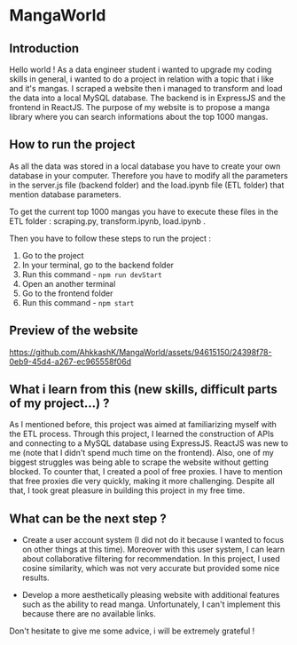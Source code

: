 # MangaWorld

## Introduction 

Hello world ! As a data engineer student i wanted to upgrade my coding skills in general, i wanted to do a project in relation with a topic that i like and it's mangas.
I scraped a website then i managed to transform and load the data into a local MySQL database. The backend is in ExpressJS and the frontend in ReactJS. The purpose of my website is to propose a manga library where you can search informations about the top 1000 mangas.

## How to run the project

As all the data was stored in a local database you have to create your own database in your computer. Therefore you have to modify all the parameters in the server.js file  (backend folder) and the load.ipynb file (ETL folder) that mention database parameters. 

To get the current top 1000 mangas you have to execute these files in the ETL folder : scraping.py, transform.ipynb, load.ipynb .

Then you have to follow these steps to run the project : 

1. Go to the project
2. In your terminal, go to the backend folder
3. Run this command - `npm run devStart`
4. Open an another terminal
5. Go to the frontend folder
6. Run this command - `npm start`
   
## Preview of the website

https://github.com/AhkkashK/MangaWorld/assets/94615150/24398f78-0eb9-45d4-a267-ec965558f06d


## What i learn from this (new skills, difficult parts of my project...) ? 

As I mentioned before, this project was aimed at familiarizing myself with the ETL process. Through this project, I learned the construction of APIs and connecting to a MySQL database using ExpressJS. ReactJS was new to me (note that I didn't spend much time on the frontend). Also, one of my biggest struggles was being able to scrape the website without getting blocked. To counter that, I created a pool of free proxies. I have to mention that free proxies die very quickly, making it more challenging. Despite all that, I took great pleasure in building this project in my free time.


## What can be the next step ? 

- Create a user account system (I did not do it because I wanted to focus on other things at this time). Moreover with this user system, I can learn about collaborative filtering for recommendation. In this project, I used cosine similarity, which was not very accurate but provided some nice results.

- Develop a more aesthetically pleasing website with additional features such as the ability to read manga. Unfortunately, I can't implement this because there are no available links.


Don't hesitate to give me some advice, i will be extremely grateful ! 

